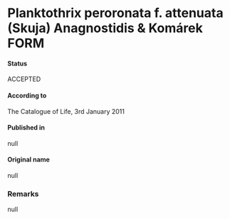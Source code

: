 # Planktothrix peroronata f. attenuata (Skuja) Anagnostidis & Komárek FORM

#### Status
ACCEPTED

#### According to
The Catalogue of Life, 3rd January 2011

#### Published in
null

#### Original name
null

### Remarks
null